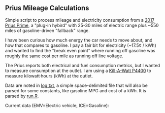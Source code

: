 ## Prius Mileage Calculations

Simple script to process mileage and electricity consumption from a
[2017 Prius Prime][Prime], a "plug-in hybird" with 25-30 miles of
electric range plus ~550 miles of gasoline-driven "fallback" range.

I have been curious how much energy the car needs to move about, and
how that compares to gasoline. I pay a fair bit for electricity
(~17.5&#162; / kWh) and wanted to find the "break even point" where
running off gasoline was roughly the same cost per mile as running off
line voltage.

The Prius reports both electrical and fuel consumption metrics, but I
wanted to measure consumption at the outlet. I am using a
[Kill-A-Watt P4400][KillAWatt] to measure kilowatt&middot;hours (kWh)
at the outlet.

Data are noted in [log.txt](log.txt), a simple space-delimited file
that will also be parsed for some constants, like gasoline MPG and
cost of a kWh. It is parsed by [run.R](run.R).

[Prime]: https://en.wikipedia.org/wiki/Toyota_Prius_Plug-in_Hybrid
[KillAWatt]: http://www.p3international.com/products/p4400.html

Current data (EMV=Electric vehicle, ICE=Gasoline):
